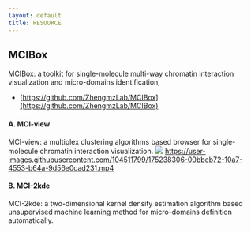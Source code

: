 ```yaml
---
layout: default
title: RESOURCE
---
```


## MCIBox
MCIBox: a toolkit for single-molecule multi-way chromatin interaction visualization and micro-domains identification,
- [https://github.com/ZhengmzLab/MCIBox](https://github.com/ZhengmzLab/MCIBox)

#### A. MCI-view
MCI-view: a multiplex clustering algorithms based browser for single-molecule chromatin interaction visualization.
<img src="screenshot4wiki/SC002-R-dm3.png"/> 
https://user-images.githubusercontent.com/104511799/175238306-00bbeb72-10a7-4553-b64a-9d56e0cad231.mp4


#### B. MCI-2kde
MCI-2kde: a two-dimensional kernel density estimation algorithm based unsupervised machine learning method for micro-domains definition automatically.
